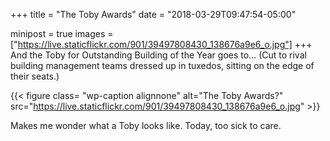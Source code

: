 +++
title = "The Toby Awards"
date = "2018-03-29T09:47:54-05:00"

minipost = true
images = ["https://live.staticflickr.com/901/39497808430_138676a9e6_o.jpg"]
+++
And the Toby for Outstanding Building of the Year goes to… (Cut to rival building management teams dressed up in tuxedos, sitting on the edge of their seats.)

{{< figure class= "wp-caption alignnone" alt="The Toby Awards?" src="https://live.staticflickr.com/901/39497808430_138676a9e6_o.jpg" >}}

Makes me wonder what a Toby looks like. Today, too sick to care.
